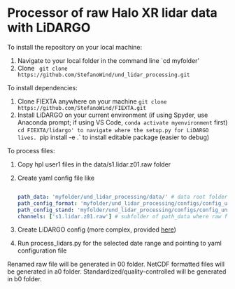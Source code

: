# Processor of raw Halo XR lidar data with LiDARGO

To install the repository on your local machine:
1. Navigate to your local folder in the command line
   `cd myfolder'
2. Clone
   ` git clone https://github.com/StefanoWind/und_lidar_processing.git`
   
To install dependencies:
1. Clone FIEXTA anywhere on your machine
   `git clone https://github.com/StefanoWind/FIEXTA.git`
3. Install LiDARGO on your current environment (if using Spyder, use Anaconda prompt; if using VS Code, `conda activate myenvironment` first)
   `cd FIEXTA/lidargo' to navigate where the setup.py for LiDARGO lives.
   `pip install -e .` to install editable package (easier to debug)

To process files:
1. Copy hpl user1 files in the data/s1.lidar.z01.raw folder
2. Create yaml config file like

   ```yaml
   
   path_data: 'myfolder/und_lidar_processing/data/' # data root folder
   path_config_format: 'myfolder/und_lidar_processing/configs/config_und_a0.xlsx'
   path_config_stand: 'myfolder/und_lidar_processing/configs/config_und_b0.xlsx'
   channels: ['s1.lidar.z01.raw'] # subfolder of path_data where raw files live

3. Create LiDARGO config (more complex, provided [here](https://drive.google.com/drive/folders/1A-9mMn6lgOVZDhJA53ZkaE6CDKcDpdKd))
                
4. Run process_lidars.py for the selected date range and pointing to yaml configuration file

Renamed raw file will be generated in 00 folder. NetCDF formatted files will be generated in a0 folder. Standardized/quality-controlled will be generated in b0 folder.

